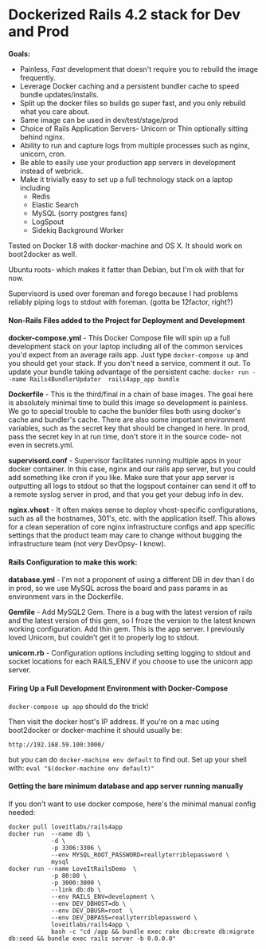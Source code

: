 # Dockerized Rails 4.2 stack for Dev and Prod

**Goals:** 
  * Painless, *Fast* development that doesn't require you to rebuild the image frequently. 
  * Leverage Docker caching and a persistent bundler cache to speed bundle updates/installs.
  * Split up the docker files so builds go super fast, and you only rebuild what you care about. 
  * Same image can be used in dev/test/stage/prod
  * Choice of Rails Application Servers- Unicorn or Thin optionally sitting behind nginx.
  * Ability to run and capture logs from multiple processes such as nginx, unicorn, cron.
  * Be able to easily use your production app servers in development instead of webrick.
  * Make it trivially easy to set up a full technology stack on a laptop including 
    * Redis
    * Elastic Search
    * MySQL (sorry postgres fans)
    * LogSpout
    * Sidekiq Background Worker


Tested on Docker 1.8 with docker-machine and OS X. It should work on boot2docker as well. 

Ubuntu roots- which makes it fatter than Debian, but I'm ok with that for now. 

Supervisord is used over foreman and forego because I had problems reliably piping logs to stdout with foreman. (gotta be 12factor, right?)


#### Non-Rails Files added to the Project for Deployment and Development


**docker-compose.yml** - This Docker Compose file will spin up a full development stack on your laptop including all of the common services you'd expect from an average rails app. 
Just type `docker-compose up` and you should get your stack. If you don't need a service, comment it out. To update your bundle taking advantage of the persistent cache: `docker run --name Rails4BundlerUpdater  rails4app_app bundle `


**Dockerfile** - This is the third/final in a chain of base images. The goal here is absolutely minimal time to build this image so development is painless. We go to special trouble to 
cache the bunlder files both using docker's cache and bundler's cache.  There are also some important environment variables, such as the secret key that should be changed in here. In prod, 
pass the secret key in at run time, don't store it in the source code- not even in secrets.yml. 

**supervisord.conf** - Supervisor facilitates running multiple apps in your docker container. In this case, nginx and our rails app server, but you could add something like cron if you like.  Make sure that your app server is outputting all logs to stdout so that the logspout container can send it off to a remote syslog server in prod, and that you get your debug info in dev.  

**nginx.vhost** - It often makes sense to deploy vhost-specific configurations, such as all the hostnames, 301's, etc. with the application itself. This allows for a clean seperation of core nginx infrastructure configs and app specific settings that the product team may care to change without bugging the infrastructure team (not very DevOpsy- I know).


#### Rails Configuration to make this work: 
**database.yml** - I'm not a proponent of using a different DB in dev than I do in prod, so we use MySQL across the board and pass params in as environment vars in the Dockerfile. 

**Gemfile** - Add MySQL2 Gem. There is a bug with the latest version of rails and the latest version of this gem, so I froze the version to the latest known working configuration. 
Add thin gem. This is the app server. I previously loved Unicorn, but couldn't get it to properly log to stdout. 

**unicorn.rb** - Configuration options including setting logging to stdout and socket locations for each RAILS_ENV if you choose to use the unicorn app server.  


#### Firing Up a Full Development Environment with Docker-Compose 

`docker-compose up app`  should do the trick! 

Then visit the docker host's IP address. If you're on a mac using boot2docker or docker-machine it should usually be: 

`http://192.168.59.100:3000/`

but you can do `docker-machine env default` to find out. 
Set up your shell with:  `eval "$(docker-machine env default)"` 

#### Getting the bare minimum database and app server running manually

If you don't want to use docker compose, here's the minimal manual config needed:

```
docker pull loveitlabs/rails4app
docker run 	--name db \
			-d \
			-p 3306:3306 \
			--env MYSQL_ROOT_PASSWORD=reallyterriblepassword \
			mysql 
docker run --name LoveItRailsDemo  \
			-p 80:80 \
			-p 3000:3000 \
			--link db:db \
           	--env RAILS_ENV=development \
           	--env DEV_DBHOST=db \
    		--env DEV_DBUSR=root  \
    		--env DEV_DBPASS=reallyterriblepassword \
    		loveitlabs/rails4app \
    		bash -c "cd /app && bundle exec rake db:create db:migrate db:seed && bundle exec rails server -b 0.0.0.0"
          
 ```


